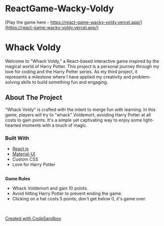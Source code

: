 # ReactGame-Wacky-Voldy
[Play the game here - https://react-game-wacky-voldy.vercel.app/](https://react-game-wacky-voldy.vercel.app/)
<br />

# Whack Voldy

Welcome to "Whack Voldy," a React-based interactive game inspired by the magical world of Harry Potter. This project is a personal journey through my love for coding and the Harry Potter series. As my third project, it represents a milestone where I have applied my creativity and problem-solving skills to build something fun and engaging.

## About The Project

"Whack Voldy" is crafted with the intent to merge fun with learning. In this game, players will try to "whack" Voldemort, avoiding Harry Potter at all costs to gain points. It's a simple yet captivating way to enjoy some light-hearted moments with a touch of magic.

### Built With

- [React.js](https://reactjs.org/)
- [Material-UI](https://mui.com/)
- Custom CSS
- Love for Harry Potter
##
 **Game Rules**
 <br />
 
- Whack Voldemort and gain 10 points.
- Avoid hitting Harry Potter to prevent ending the game.
- Clicking on a hat costs 5 points; don't get below 0, it's game over.



##


<br /> [Created with CodeSandbox](https://codesandbox.io/p/sandbox/wacky-voldy-prog3-lf7wdl?file=%2Fsrc%2FApp.js) <br /> 
